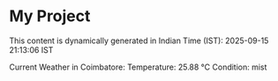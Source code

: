 # My Project

This content is dynamically generated in Indian Time (IST): 2025-09-15 21:13:06 IST


Current Weather in Coimbatore:
Temperature: 25.88 °C
Condition: mist
